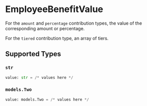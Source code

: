 # EmployeeBenefitValue

For the `amount` and `percentage` contribution types, the value of the corresponding amount or percentage.

For the `tiered` contribution type, an array of tiers.


## Supported Types

### `str`

```python
value: str = /* values here */
```

### `models.Two`

```python
value: models.Two = /* values here */
```


